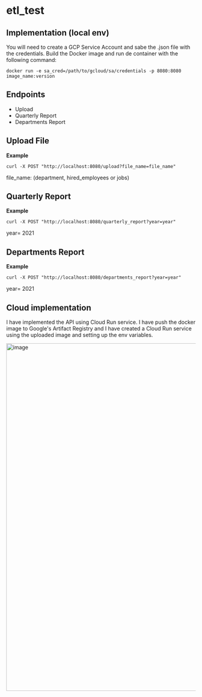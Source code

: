 # etl_test

## Implementation (local env)
You will need to create a GCP Service Account and sabe the .json file with the credentials.
Build the Docker image and run de container with the following command:

`docker run -e sa_cred=/path/to/gcloud/sa/credentials -p 8080:8080 image_name:version`


## Endpoints
- Upload
- Quarterly Report
- Departments Report

## Upload File

**Example**

`curl -X POST "http://localhost:8080/upload?file_name=file_name"`

file_name: (department, hired_employees or jobs)

## Quarterly Report

**Example**

`curl -X POST "http://localhost:8080/quarterly_report?year=year"`

year= 2021

## Departments Report

**Example**

`curl -X POST "http://localhost:8080/departments_report?year=year"`

year= 2021


## Cloud implementation

I have implemented the API using Cloud Run service.
I have push the docker image to Google's Artifact Registry and I have created a Cloud Run service using the uploaded image and setting up the env variables.


<img width="924" alt="image" src="https://github.com/jerobuerba/etl_test/assets/54368942/566a3703-a533-405a-a075-77e0efad00ac">

